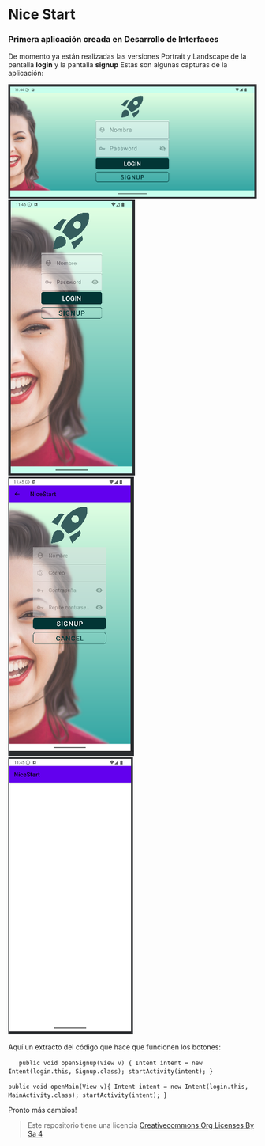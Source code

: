 # Nice Start 

### Primera aplicación creada en Desarrollo de Interfaces


De momento ya están realizadas las versiones Portrait y Landscape de la pantalla **login** y la pantalla **signup**
Estas son algunas capturas de la aplicación:


![login activity](img/cap1.png)
![login activity](img/cap2.PNG)
![login activity](img/cap3.PNG)
![login activity](img/cap4.PNG)

Aquí un extracto del código que hace que funcionen los botones:


`    public void openSignup(View v) {
        Intent intent = new Intent(login.this, Signup.class);
        startActivity(intent);
    }
`

`
    public void openMain(View v){
        Intent intent = new Intent(login.this, MainActivity.class);
        startActivity(intent);
    } 
`

Pronto más cambios!

>Este repositorio tiene una licencia
>[Creativecommons Org Licenses By Sa 4](http://creativecommons.org/licenses/by-sa/4.0/)
